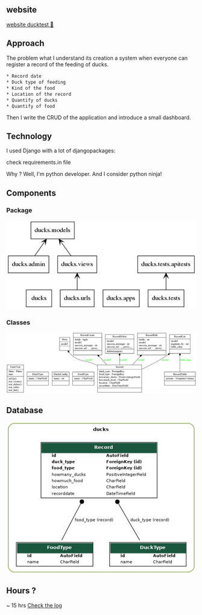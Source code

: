 ## website
[website ducktest 🦆](https://ducktest.python3.ninja)

## Approach

The problem what I understand its creation a system when everyone can register a
record of the feeding of ducks.

    * Record date
    * Duck type of feeding
    * Kind of the food
    * Location of the record
    * Quantify of ducks
    * Quantify of food

Then I write the CRUD of the application and introduce a small dashboard.

## Technology


I used Django with a lot of djangopackages:

check requirements.in file

Why ?
Well, I'm python developer. And I consider python ninja!

## Components

### Package
![packages_duck](packages_ducks.png)

### Classes
![classess_duck](classes_ducks.png)


##  Database

![database](graph_models.png)

## Hours ?

~ 15 hrs
[Check the log](Log.md)




